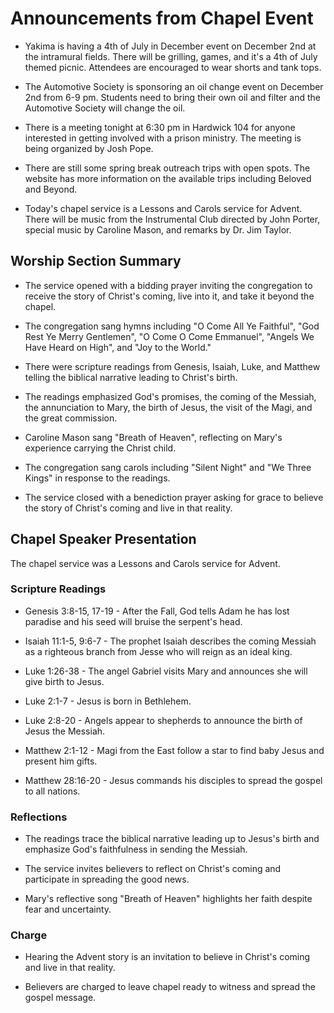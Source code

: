 

# Announcements from Chapel Event

- Yakima is having a 4th of July in December event on December 2nd at the intramural fields. There will be grilling, games, and it's a 4th of July themed picnic. Attendees are encouraged to wear shorts and tank tops.

- The Automotive Society is sponsoring an oil change event on December 2nd from 6-9 pm. Students need to bring their own oil and filter and the Automotive Society will change the oil. 

- There is a meeting tonight at 6:30 pm in Hardwick 104 for anyone interested in getting involved with a prison ministry. The meeting is being organized by Josh Pope.

- There are still some spring break outreach trips with open spots. The website has more information on the available trips including Beloved and Beyond. 

- Today's chapel service is a Lessons and Carols service for Advent. There will be music from the Instrumental Club directed by John Porter, special music by Caroline Mason, and remarks by Dr. Jim Taylor.


## Worship Section Summary

- The service opened with a bidding prayer inviting the congregation to receive the story of Christ's coming, live into it, and take it beyond the chapel. 

- The congregation sang hymns including "O Come All Ye Faithful", "God Rest Ye Merry Gentlemen", "O Come O Come Emmanuel", "Angels We Have Heard on High", and "Joy to the World."

- There were scripture readings from Genesis, Isaiah, Luke, and Matthew telling the biblical narrative leading to Christ's birth. 

- The readings emphasized God's promises, the coming of the Messiah, the annunciation to Mary, the birth of Jesus, the visit of the Magi, and the great commission.

- Caroline Mason sang "Breath of Heaven", reflecting on Mary's experience carrying the Christ child. 

- The congregation sang carols including "Silent Night" and "We Three Kings" in response to the readings.

- The service closed with a benediction prayer asking for grace to believe the story of Christ's coming and live in that reality.


## Chapel Speaker Presentation

The chapel service was a Lessons and Carols service for Advent. 

### Scripture Readings

- Genesis 3:8-15, 17-19 - After the Fall, God tells Adam he has lost paradise and his seed will bruise the serpent's head.

- Isaiah 11:1-5, 9:6-7 - The prophet Isaiah describes the coming Messiah as a righteous branch from Jesse who will reign as an ideal king. 

- Luke 1:26-38 - The angel Gabriel visits Mary and announces she will give birth to Jesus.

- Luke 2:1-7 - Jesus is born in Bethlehem. 

- Luke 2:8-20 - Angels appear to shepherds to announce the birth of Jesus the Messiah.

- Matthew 2:1-12 - Magi from the East follow a star to find baby Jesus and present him gifts. 

- Matthew 28:16-20 - Jesus commands his disciples to spread the gospel to all nations.

### Reflections

- The readings trace the biblical narrative leading up to Jesus's birth and emphasize God's faithfulness in sending the Messiah.

- The service invites believers to reflect on Christ's coming and participate in spreading the good news.

- Mary's reflective song "Breath of Heaven" highlights her faith despite fear and uncertainty.

### Charge

- Hearing the Advent story is an invitation to believe in Christ's coming and live in that reality. 

- Believers are charged to leave chapel ready to witness and spread the gospel message.